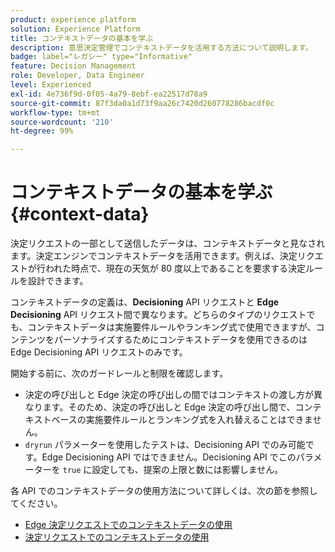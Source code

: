 ```yaml
---
product: experience platform
solution: Experience Platform
title: コンテキストデータの基本を学ぶ
description: 意思決定管理でコンテキストデータを活用する方法について説明します。
badge: label="レガシー" type="Informative"
feature: Decision Management
role: Developer, Data Engineer
level: Experienced
exl-id: 4e736f9d-0f05-4a79-8ebf-ea22517d78a9
source-git-commit: 87f3da0a1d73f9aa26c7420d260778286bacdf0c
workflow-type: tm+mt
source-wordcount: '210'
ht-degree: 99%

---
```


# コンテキストデータの基本を学ぶ {#context-data}

決定リクエストの一部として送信したデータは、コンテキストデータと見なされます。決定エンジンでコンテキストデータを活用できます。例えば、決定リクエストが行われた時点で、現在の天気が 80 度以上であることを要求する決定ルールを設計できます。

コンテキストデータの定義は、**Decisioning** API リクエストと **Edge Decisioning** API リクエスト間で異なります。どちらのタイプのリクエストでも、コンテキストデータは実施要件ルールやランキング式で使用できますが、コンテンツをパーソナライズするためにコンテキストデータを使用できるのは Edge Decisioning API リクエストのみです。

開始する前に、次のガードレールと制限を確認します。

* 決定の呼び出しと Edge 決定の呼び出しの間ではコンテキストの渡し方が異なります。そのため、決定の呼び出しと Edge 決定の呼び出し間で、コンテキストベースの実施要件ルールとランキング式を入れ替えることはできません。
* `dryrun` パラメーターを使用したテストは、Decisioning API でのみ可能です。Edge Decisioning API ではできません。Decisioning API でこのパラメーターを `true` に設定しても、提案の上限と数には影響しません。

各 API でのコンテキストデータの使用方法について詳しくは、次の節を参照してください。

* [Edge 決定リクエストでのコンテキストデータの使用](context-data-edge.md)
* [決定リクエストでのコンテキストデータの使用](context-data-decisioning.md)
